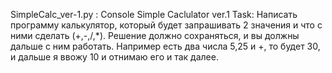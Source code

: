 SimpleCalc_ver-1.py : Console Simple Caclulator ver.1
                    Task: Написать программу калькулятор, который будет запрашивать 2 значения и что с ними
                    сделать (+,-,/,*). Решение должно сохраняться, и вы должны дальше с ним работать. Например есть два
                    числа 5,25 и +, то будет 30, и дальше я ввожу 10 и отнимаю его и так далее. 
